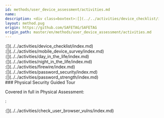 ```yaml
---
id: methods/user_device_assessment/activities.md
name: 
description: <div class=boxtext>:[](../../activities/device_checklist/index.md)</div><div class=boxtext>:[](../../activities/mobile_device_survey/index.md)</div><div...
layout: method.pug
origin: https://github.com/SAFETAG/SAFETAG
origin_path: master/en/methods/user_device_assessment/activities.md
---
```

<div class="boxtext">
:[](../../activities/device_checklist/index.md)
</div>

<div class="boxtext">
:[](../../activities/mobile_device_survey/index.md)
</div>

<div class="boxtext">
:[](../../activities/day_in_the_life/index.md)
</div>

<div class="boxtext">
:[](../../activities/night_in_the_life/index.md)
</div>

<div class="boxtext">
:[](../../activities/firewire/index.md)
</div>

<div class="boxtext">
:[](../../activities/password_security/index.md)
</div>

<div class="boxtext">
:[](../../activities/password_strength/index.md)
</div>

<div class="boxtext">
### Physical Security Guided Tour

Covered in full in Physical Assessment:

:[](../../activities/guided_tour/approach.md)
</div>

<div class="boxtext">
:[](../../activities/check_user_browser_vulns/index.md)
</div>


